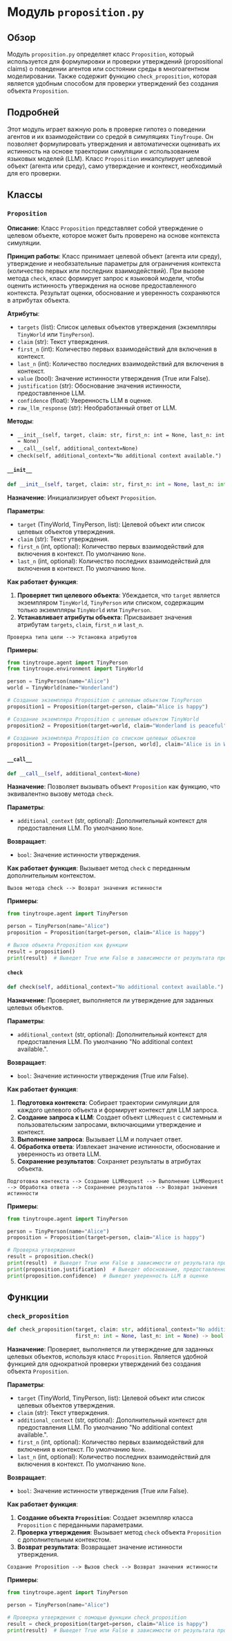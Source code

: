 # Модуль `proposition.py`

## Обзор

Модуль `proposition.py` определяет класс `Proposition`, который используется для формулировки и проверки утверждений (propositional claims) о поведении агентов или состоянии среды в многоагентном моделировании. Также содержит функцию `check_proposition`, которая является удобным способом для проверки утверждений без создания объекта `Proposition`.

## Подробней

Этот модуль играет важную роль в проверке гипотез о поведении агентов и их взаимодействии со средой в симуляциях `TinyTroupe`. Он позволяет формулировать утверждения и автоматически оценивать их истинность на основе траектории симуляции с использованием языковых моделей (LLM). Класс `Proposition` инкапсулирует целевой объект (агента или среду), само утверждение и контекст, необходимый для его проверки.

## Классы

### `Proposition`

**Описание**: Класс `Proposition` представляет собой утверждение о целевом объекте, которое может быть проверено на основе контекста симуляции.

**Принцип работы**:
Класс принимает целевой объект (агента или среду), утверждение и необязательные параметры для ограничения контекста (количество первых или последних взаимодействий). При вызове метода `check`, класс формирует запрос к языковой модели, чтобы оценить истинность утверждения на основе предоставленного контекста. Результат оценки, обоснование и уверенность сохраняются в атрибутах объекта.

**Атрибуты**:
- `targets` (list): Список целевых объектов утверждения (экземпляры `TinyWorld` или `TinyPerson`).
- `claim` (str): Текст утверждения.
- `first_n` (int): Количество первых взаимодействий для включения в контекст.
- `last_n` (int): Количество последних взаимодействий для включения в контекст.
- `value` (bool): Значение истинности утверждения (True или False).
- `justification` (str): Обоснование значения истинности, предоставленное LLM.
- `confidence` (float): Уверенность LLM в оценке.
- `raw_llm_response` (str): Необработанный ответ от LLM.

**Методы**:

- `__init__(self, target, claim: str, first_n: int = None, last_n: int = None)`
- `__call__(self, additional_context=None)`
- `check(self, additional_context="No additional context available.")`

#### `__init__`

```python
def __init__(self, target, claim: str, first_n: int = None, last_n: int = None)
```

**Назначение**: Инициализирует объект `Proposition`.

**Параметры**:
- `target` (TinyWorld, TinyPerson, list): Целевой объект или список целевых объектов утверждения.
- `claim` (str): Текст утверждения.
- `first_n` (int, optional): Количество первых взаимодействий для включения в контекст. По умолчанию `None`.
- `last_n` (int, optional): Количество последних взаимодействий для включения в контекст. По умолчанию `None`.

**Как работает функция**:

1. **Проверяет тип целевого объекта**: Убеждается, что `target` является экземпляром `TinyWorld`, `TinyPerson` или списком, содержащим только экземпляры `TinyWorld` или `TinyPerson`.
2. **Устанавливает атрибуты объекта**: Присваивает значения атрибутам `targets`, `claim`, `first_n` и `last_n`.

```ascii
Проверка типа цели --> Установка атрибутов
```

**Примеры**:

```python
from tinytroupe.agent import TinyPerson
from tinytroupe.environment import TinyWorld

person = TinyPerson(name="Alice")
world = TinyWorld(name="Wonderland")

# Создание экземпляра Proposition с целевым объектом TinyPerson
proposition1 = Proposition(target=person, claim="Alice is happy")

# Создание экземпляра Proposition с целевым объектом TinyWorld
proposition2 = Proposition(target=world, claim="Wonderland is peaceful")

# Создание экземпляра Proposition со списком целевых объектов
proposition3 = Proposition(target=[person, world], claim="Alice is in Wonderland")
```

#### `__call__`

```python
def __call__(self, additional_context=None)
```

**Назначение**: Позволяет вызывать объект `Proposition` как функцию, что эквивалентно вызову метода `check`.

**Параметры**:
- `additional_context` (str, optional): Дополнительный контекст для предоставления LLM. По умолчанию `None`.

**Возвращает**:
- `bool`: Значение истинности утверждения.

**Как работает функция**:
Вызывает метод `check` с переданным дополнительным контекстом.

```ascii
Вызов метода check --> Возврат значения истинности
```

**Примеры**:

```python
from tinytroupe.agent import TinyPerson

person = TinyPerson(name="Alice")
proposition = Proposition(target=person, claim="Alice is happy")

# Вызов объекта Proposition как функции
result = proposition()
print(result)  # Выведет True или False в зависимости от результата проверки
```

#### `check`

```python
def check(self, additional_context="No additional context available.")
```

**Назначение**: Проверяет, выполняется ли утверждение для заданных целевых объектов.

**Параметры**:
- `additional_context` (str, optional): Дополнительный контекст для предоставления LLM. По умолчанию "No additional context available.".

**Возвращает**:
- `bool`: Значение истинности утверждения (True или False).

**Как работает функция**:

1. **Подготовка контекста**: Собирает траектории симуляции для каждого целевого объекта и формирует контекст для LLM запроса.
2. **Создание запроса к LLM**: Создает объект `LLMRequest` с системным и пользовательским запросами, включающими утверждение и контекст.
3. **Выполнение запроса**: Вызывает LLM и получает ответ.
4. **Обработка ответа**: Извлекает значение истинности, обоснование и уверенность из ответа LLM.
5. **Сохранение результатов**: Сохраняет результаты в атрибутах объекта.

```ascii
Подготовка контекста --> Создание LLMRequest --> Выполнение LLMRequest --> Обработка ответа --> Сохранение результатов --> Возврат значения истинности
```

**Примеры**:

```python
from tinytroupe.agent import TinyPerson

person = TinyPerson(name="Alice")
proposition = Proposition(target=person, claim="Alice is happy")

# Проверка утверждения
result = proposition.check()
print(result)  # Выведет True или False в зависимости от результата проверки
print(proposition.justification)  # Выведет обоснование, предоставленное LLM
print(proposition.confidence)  # Выведет уверенность LLM в оценке
```

## Функции

### `check_proposition`

```python
def check_proposition(target, claim: str, additional_context="No additional context available.",
                      first_n: int = None, last_n: int = None) -> bool:
```

**Назначение**: Проверяет, выполняется ли утверждение для заданных целевых объектов, используя класс `Proposition`. Является удобной функцией для однократной проверки утверждений без создания объекта `Proposition`.

**Параметры**:
- `target` (TinyWorld, TinyPerson, list): Целевой объект или список целевых объектов утверждения.
- `claim` (str): Текст утверждения.
- `additional_context` (str, optional): Дополнительный контекст для предоставления LLM. По умолчанию "No additional context available.".
- `first_n` (int, optional): Количество первых взаимодействий для включения в контекст. По умолчанию `None`.
- `last_n` (int, optional): Количество последних взаимодействий для включения в контекст. По умолчанию `None`.

**Возвращает**:
- `bool`: Значение истинности утверждения (True или False).

**Как работает функция**:

1. **Создание объекта `Proposition`**: Создает экземпляр класса `Proposition` с переданными параметрами.
2. **Проверка утверждения**: Вызывает метод `check` объекта `Proposition` с дополнительным контекстом.
3. **Возврат результата**: Возвращает значение истинности утверждения.

```ascii
Создание Proposition --> Вызов check --> Возврат значения истинности
```

**Примеры**:

```python
from tinytroupe.agent import TinyPerson

person = TinyPerson(name="Alice")

# Проверка утверждения с помощью функции check_proposition
result = check_proposition(target=person, claim="Alice is happy")
print(result)  # Выведет True или False в зависимости от результата проверки